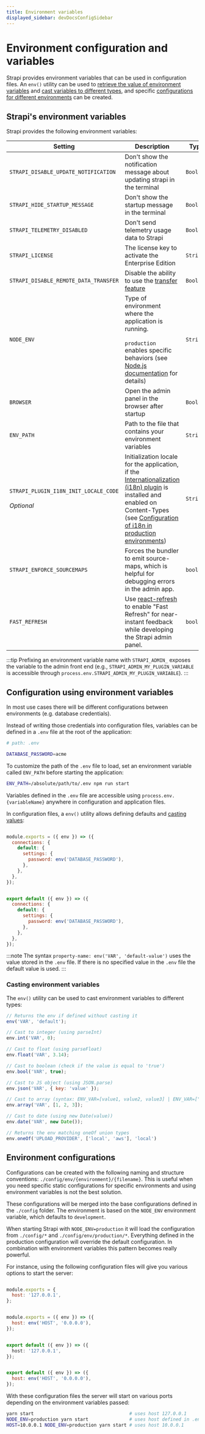 ```yaml
---
title: Environment variables
displayed_sidebar: devDocsConfigSidebar
---
```


# Environment configuration and variables

Strapi provides environment variables that can be used in configuration files.  An `env()` utility can be used to [retrieve the value of environment variables](#configuration-using-environment-variables) and [cast variables to different types](#casting-environment-variables), and  specific [configurations for different environments](#environment-configurations) can be created.

## Strapi's environment variables

Strapi provides the following environment variables:

 Setting                                                    | Description                                                                                                                                                                                                                                                                   | Type      | Default value   |
|------------------------------------------------------------|-------------------------------------------------------------------------------------------------------------------------------------------------------------------------------------------------------------------------------------------------------------------------------|-----------|-----------------|
| `STRAPI_DISABLE_UPDATE_NOTIFICATION`                       | Don't show the notification message about updating strapi in the terminal                                                                                                                                                                                                     | `Boolean` | `false`         |
| `STRAPI_HIDE_STARTUP_MESSAGE`                              | Don't show the startup message in the terminal                                                                                                                                                                                                                                | `Boolean` | `false`         |
| `STRAPI_TELEMETRY_DISABLED`                                | Don't send telemetry usage data to Strapi                                                                                                                                                                                                                                     | `Boolean` | `false`         |
| `STRAPI_LICENSE`                                           | The license key to activate the Enterprise Edition                                                                                                                                                                                                                            | `String`  | `undefined`     |
| `STRAPI_DISABLE_REMOTE_DATA_TRANSFER`                      | Disable the ability to use the [transfer feature](/dev-docs/data-management#transfer-data-using-the-cli-tool)                                                                                                                                                                | `Boolean` | `false`         |
| `NODE_ENV`                                                 | Type of environment where the application is running.<br/><br/>`production` enables specific behaviors (see  [Node.js documentation](https://nodejs.org/en/learn/getting-started/nodejs-the-difference-between-development-and-production) for details)                                       | `String`  | `'development'` |
| `BROWSER`                                                  | Open the admin panel in the browser after startup                                                                                                                                                                                                                             | `Boolean` | `true`          |
| `ENV_PATH`                                                 | Path to the file that contains your environment variables                                                                                                                                                                                                                     | `String`  | `'./.env'`      |
| `STRAPI_PLUGIN_I18N_INIT_LOCALE_CODE` <br/><br/>_Optional_ | Initialization locale for the application, if the [Internationalization (i18n) plugin](/dev-docs/plugins/i18n) is installed and enabled on Content-Types (see [Configuration of i18n in production environments](/dev-docs/plugins/i18n#configuration-of-the-default-locale)) | `String`  | `'en'`          |
| `STRAPI_ENFORCE_SOURCEMAPS`                                | Forces the bundler to emit source-maps, which is helpful for debugging errors in the admin app.  | `boolean` | `false`          |
| `FAST_REFRESH`                                             | Use [react-refresh](https://github.com/pmmmwh/react-refresh-webpack-plugin) to enable "Fast Refresh" for near-instant feedback while developing the Strapi admin panel.                                                                                                       | `boolean` | `true`          |


:::tip
Prefixing an environment variable name with `STRAPI_ADMIN_` exposes the variable to the admin front end (e.g., `STRAPI_ADMIN_MY_PLUGIN_VARIABLE` is accessible through `process.env.STRAPI_ADMIN_MY_PLUGIN_VARIABLE`).
:::

## Configuration using environment variables

In most use cases there will be different configurations between environments (e.g. database credentials).

Instead of writing those credentials into configuration files, variables can be defined in a `.env` file at the root of the application:

```sh
# path: .env

DATABASE_PASSWORD=acme
```

To customize the path of the `.env` file to load, set an environment variable called `ENV_PATH` before starting the application:

```sh
ENV_PATH=/absolute/path/to/.env npm run start
```

Variables defined in the `.env` file are accessible using `process.env.{variableName}` anywhere in configuration and application files.

In configuration files, a `env()` utility allows defining defaults and [casting values](#casting-environment-variables):

<Tabs groupId="js-ts">

<TabItem value="javascript" label="JavaScript">

```js title="./config/database.js"

module.exports = ({ env }) => ({
  connections: {
    default: {
      settings: {
        password: env('DATABASE_PASSWORD'),
      },
    },
  },
});
```

</TabItem>

<TabItem value="typescript" label="TypeScript">

```js title="./config/database.ts"

export default ({ env }) => ({
  connections: {
    default: {
      settings: {
        password: env('DATABASE_PASSWORD'),
      },
    },
  },
});
```

</TabItem>

</Tabs>

:::note
The syntax `property-name: env('VAR', 'default-value')` uses the value stored in the `.env` file. If there is no specified value in the `.env` file the default value is used.
:::

### Casting environment variables

The `env()` utility can be used to cast environment variables to different types:

```js
// Returns the env if defined without casting it
env('VAR', 'default');

// Cast to integer (using parseInt)
env.int('VAR', 0);

// Cast to float (using parseFloat)
env.float('VAR', 3.14);

// Cast to boolean (check if the value is equal to 'true')
env.bool('VAR', true);

// Cast to JS object (using JSON.parse)
env.json('VAR', { key: 'value' });

// Cast to array (syntax: ENV_VAR=[value1, value2, value3] | ENV_VAR=["value1", "value2", "value3"])
env.array('VAR', [1, 2, 3]);

// Cast to date (using new Date(value))
env.date('VAR', new Date());

// Returns the env matching oneOf union types
env.oneOf('UPLOAD_PROVIDER', ['local', 'aws'], 'local')
```

## Environment configurations

Configurations can be created with the following naming and structure conventions: `./config/env/{environment}/{filename}`. This is useful when you need specific static configurations for specific environments and using environment variables is not the best solution.

These configurations will be merged into the base configurations defined in the `./config` folder.
The environment is based on the `NODE_ENV` environment variable, which defaults to `development`.

When starting Strapi with `NODE_ENV=production` it will load the configuration from `./config/*` and `./config/env/production/*`. Everything defined in the production configuration will override the default configuration. In combination with environment variables this pattern becomes really powerful.

For instance, using the following configuration files will give you various options to start the server:

<Tabs groupId="js-ts">

<TabItem value="javascript" label="JavaScript">

```js title="./config/server.js"

module.exports = {
  host: '127.0.0.1',
};
```

```js title="./config/env/production/server.js"

module.exports = ({ env }) => ({
  host: env('HOST', '0.0.0.0'),
});
```

</TabItem>

<TabItem value="typescript" label="TypeScript">

```ts title="./config/server.ts"

export default ({ env }) => ({
  host: '127.0.0.1',
});
```

```js title="./config/env/production/server.ts"

export default ({ env }) => ({
  host: env('HOST', '0.0.0.0'),
});
```

</TabItem>

</Tabs>

With these configuration files the server will start on various ports depending on the environment variables passed:

```bash
yarn start                                   # uses host 127.0.0.1
NODE_ENV=production yarn start               # uses host defined in .env. If not defined, uses 0.0.0.0
HOST=10.0.0.1 NODE_ENV=production yarn start # uses host 10.0.0.1
```
